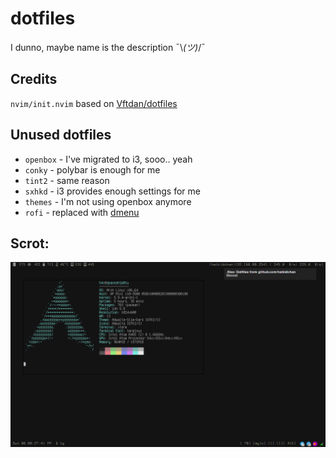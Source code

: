 # dotfiles
I dunno, maybe name is the description ¯\\_(ツ)_/¯

## Credits
`nvim/init.nvim` based on [Vftdan/dotfiles](https://github.com/Vftdan/dotfiles/tree/master/editor/nvim)

## Unused dotfiles
 * `openbox` - I've migrated to i3, sooo.. yeah
 * `conky` - polybar is enough for me
 * `tint2` - same reason
 * `sxhkd` - i3 provides enough settings for me
 * `themes` - I'm not using openbox anymore
 * `rofi` - replaced with <a href="https://tools.suckless.org/dmenu">dmenu</a>

## Scrot:
<p align="center">
  <img src="scrot.png" alt="scrot">
</p>
